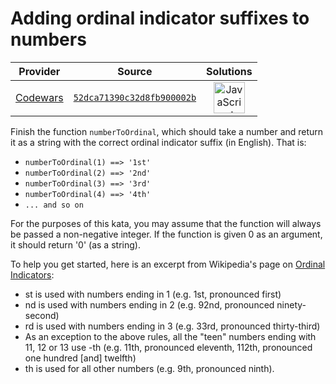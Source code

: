 [_metadata_:generated]: - "true"

# Adding ordinal indicator suffixes to numbers

<!-- INFO TABLE BEGIN -->

| Provider                                        | Source                                                                               | Solutions                                                                                                                                                    |
| :---------------------------------------------: | :----------------------------------------------------------------------------------: | :----------------------------------------------------------------------------------------------------------------------------------------------------------: |
| [Codewars](../../../docs/providers/Codewars.md) | [`52dca71390c32d8fb900002b`](https://www.codewars.com/kata/52dca71390c32d8fb900002b) | [<img src="https://res.cloudinary.com/rascaltwo/image/upload/v1631924076/javascript_ehszr7.svg" alt="JavaScript" title="JavaScript" width="50" />](solve.js) |

<!-- INFO TABLE END -->

Finish the function ```numberToOrdinal```, which should take a number and return it as a string with the correct ordinal indicator suffix (in English).  That is:

* ```numberToOrdinal(1) ==> '1st'```
* ```numberToOrdinal(2) ==> '2nd'```
* ```numberToOrdinal(3) ==> '3rd'```
* ```numberToOrdinal(4) ==> '4th'```
* ```... and so on```

For the purposes of this kata, you may assume that the function will always be passed a non-negative integer.  If the function is given 0 as an argument, it should return '0' (as a string).

To help you get started, here is an excerpt from Wikipedia's page on [Ordinal Indicators](http://en.wikipedia.org/wiki/Ordinal_indicator#English): 

* st is used with numbers ending in 1 (e.g. 1st, pronounced first)
* nd is used with numbers ending in 2 (e.g. 92nd, pronounced ninety-second)
* rd is used with numbers ending in 3 (e.g. 33rd, pronounced thirty-third)
* As an exception to the above rules, all the "teen" numbers ending with 11, 12 or 13 use -th (e.g. 11th, pronounced eleventh, 112th, pronounced one hundred [and] twelfth)
* th is used for all other numbers (e.g. 9th, pronounced ninth).
